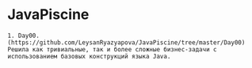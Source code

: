# JavaPiscine
    1. Day00.(https://github.com/LeysanRyazyapova/JavaPiscine/tree/master/Day00)
    Решила как тривиальные, так и более сложные бизнес-задачи с использованием базовых конструкций языка Java.